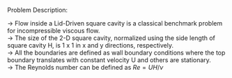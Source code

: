 Problem Description:

-> Flow inside a Lid-Driven square cavity is a classical benchmark problem for incompressible viscous flow.  
-> The size of the 2-D square cavity, normalized using the side length of square cavity H, is 1 x 1 in x and y directions, respectively.  
-> All the boundaries are defined as wall boundary conditions where the top boundary translates with constant velocity U and others are stationary.  
-> The Reynolds number can be defined as $Re = U H / \nu$
